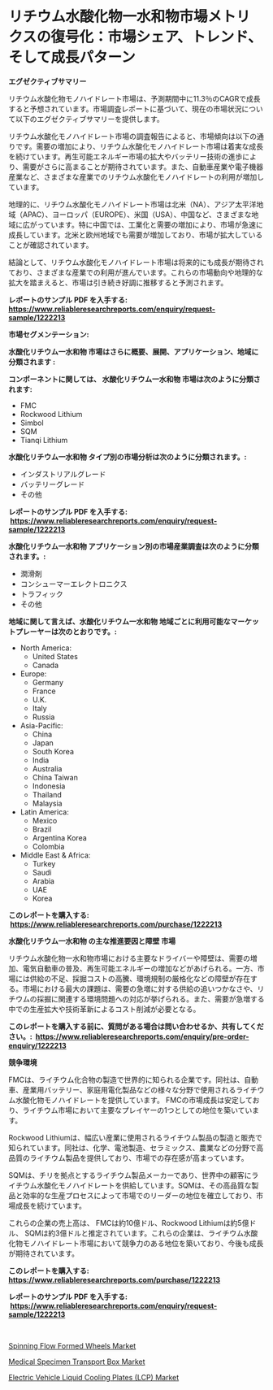 <p><h1>リチウム水酸化物一水和物市場メトリクスの復号化：市場シェア、トレンド、そして成長パターン</h1></p><p><strong>エグゼクティブサマリー</strong></p>
<p><p>リチウム水酸化物モノハイドレート市場は、予測期間中に11.3％のCAGRで成長すると予想されています。市場調査レポートに基づいて、現在の市場状況について以下のエグゼクティブサマリーを提供します。</p><p>リチウム水酸化モノハイドレート市場の調査報告によると、市場傾向は以下の通りです。需要の増加により、リチウム水酸化モノハイドレート市場は着実な成長を続けています。再生可能エネルギー市場の拡大やバッテリー技術の進歩により、需要がさらに高まることが期待されています。また、自動車産業や電子機器産業など、さまざまな産業でのリチウム水酸化モノハイドレートの利用が増加しています。</p><p>地理的に、リチウム水酸化モノハイドレート市場は北米（NA）、アジア太平洋地域（APAC）、ヨーロッパ（EUROPE）、米国（USA）、中国など、さまざまな地域に広がっています。特に中国では、工業化と需要の増加により、市場が急速に成長しています。北米と欧州地域でも需要が増加しており、市場が拡大していることが確認されています。</p><p>結論として、リチウム水酸化モノハイドレート市場は将来的にも成長が期待されており、さまざまな産業での利用が進んでいます。これらの市場動向や地理的な拡大を踏まえると、市場は引き続き好調に推移すると予測されます。</p></p>
<p><strong>レポートのサンプル PDF を入手する: <a href="https://www.reliableresearchreports.com/enquiry/request-sample/1222213">https://www.reliableresearchreports.com/enquiry/request-sample/1222213</a></strong></p>
<p><strong>市場セグメンテーション:</strong></p>
<p><strong> 水酸化リチウム一水和物 市場はさらに概要、展開、アプリケーション、地域に分類されます :</strong></p>
<p><strong>コンポーネントに関しては、 水酸化リチウム一水和物 市場は次のように分類されます: &nbsp;</strong></p>
<p><ul><li>FMC</li><li>Rockwood Lithium</li><li>Simbol</li><li>SQM</li><li>Tianqi Lithium</li></ul></p>
<p><strong> 水酸化リチウム一水和物 タイプ別の市場分析は次のように分類されます。:</strong></p>
<p><ul><li>インダストリアルグレード</li><li>バッテリーグレード</li><li>その他</li></ul></p>
<p><strong>レポートのサンプル PDF を入手する: &nbsp;<a href="https://www.reliableresearchreports.com/enquiry/request-sample/1222213">https://www.reliableresearchreports.com/enquiry/request-sample/1222213</a></strong></p>
<p><strong> 水酸化リチウム一水和物 アプリケーション別の市場産業調査は次のように分類されます。:</strong></p>
<p><ul><li>潤滑剤</li><li>コンシューマーエレクトロニクス</li><li>トラフィック</li><li>その他</li></ul></p>
<p><strong>地域に関して言えば、水酸化リチウム一水和物 地域ごとに利用可能なマーケットプレーヤーは次のとおりです。:</strong></p>
<p><ul>
    <li>
        North America:
        <ul>
            <li>United States</li>
            <li>Canada</li>
        </ul>
    </li>
    <li>
        Europe:
        <ul>
            <li>Germany</li>
            <li>France</li>
            <li>U.K.</li>
            <li>Italy</li>
            <li>Russia</li>
        </ul>
    </li>
    <li>
        Asia-Pacific:
        <ul>
            <li>China</li>
            <li>Japan</li>
            <li>South Korea</li>
            <li>India</li>
            <li>Australia</li>
            <li>China Taiwan</li>
            <li>Indonesia</li>
            <li>Thailand</li>
            <li>Malaysia</li>
        </ul>
    </li>
    <li>
        Latin America:
        <ul>
            <li>Mexico</li>
            <li>Brazil</li>
            <li>Argentina Korea</li>
            <li>Colombia</li>
        </ul>
    </li>
    <li>
        Middle East & Africa:
        <ul>
            <li>Turkey</li>
            <li>Saudi</li>
            <li>Arabia</li>
            <li>UAE</li>
            <li>Korea</li>
        </ul>
    </li>
    </ul></p>
<p><strong>このレポートを購入する: &nbsp;<a href="https://www.reliableresearchreports.com/purchase/1222213">https://www.reliableresearchreports.com/purchase/1222213</a></strong></p>
<p><strong>水酸化リチウム一水和物 の主な推進要因と障壁 市場</strong></p>
<p><p>リチウム水酸化物一水和物市場における主要なドライバーや障壁は、需要の増加、電気自動車の普及、再生可能エネルギーの増加などがあげられる。一方、市場には供給の不足、採掘コストの高騰、環境規制の厳格化などの障壁が存在する。市場における最大の課題は、需要の急増に対する供給の追いつかなさや、リチウムの採掘に関連する環境問題への対応が挙げられる。また、需要が急増する中での生産拡大や技術革新によるコスト削減が必要となる。</p></p>
<p><strong>このレポートを購入する前に、質問がある場合は問い合わせるか、共有してください。:&nbsp; <a href="https://www.reliableresearchreports.com/enquiry/pre-order-enquiry/1222213">https://www.reliableresearchreports.com/enquiry/pre-order-enquiry/1222213</a></strong></p>
<p><strong>競争環境</strong></p>
<p><p>FMCは、ライチウム化合物の製造で世界的に知られる企業です。同社は、自動車、産業用バッテリー、家庭用電化製品などの様々な分野で使用されるライチウム水酸化物モノハイドレートを提供しています。 FMCの市場成長は安定しており、ライチウム市場において主要なプレイヤーの1つとしての地位を築いています。</p><p>Rockwood Lithiumは、幅広い産業に使用されるライチウム製品の製造と販売で知られています。同社は、化学、電池製造、セラミックス、農業などの分野で高品質のライチウム製品を提供しており、市場での存在感が高まっています。</p><p>SQMは、チリを拠点とするライチウム製品メーカーであり、世界中の顧客にライチウム水酸化モノハイドレートを供給しています。SQMは、その高品質な製品と効率的な生産プロセスによって市場でのリーダーの地位を確立しており、市場成長を続けています。</p><p>これらの企業の売上高は、 FMCは約10億ドル、Rockwood Lithiumは約5億ドル、 SQMは約3億ドルと推定されています。これらの企業は、ライチウム水酸化物モノハイドレート市場において競争力のある地位を築いており、今後も成長が期待されています。</p></p>
<p><strong>このレポートを購入する: &nbsp; <a href="https://www.reliableresearchreports.com/purchase/1222213">https://www.reliableresearchreports.com/purchase/1222213</a></strong></p>
<p><strong>レポートのサンプル PDF を入手する: &nbsp;<a href="https://www.reliableresearchreports.com/enquiry/request-sample/1222213">https://www.reliableresearchreports.com/enquiry/request-sample/1222213</a></strong><strong></strong></p>
<p>&nbsp;</p>
<p><p><a href="https://github.com/WillieWoodard/Market-Research-Report-List-3/blob/main/spinning-flow-formed-wheels-market.md">Spinning Flow Formed Wheels Market</a></p><p><a href="https://view.publitas.com/reportprime-1/medical-specimen-transport-box-market-size-and-growth-market-segmentation-regional-and-country-breakdowns-and-market-trends-for-period-from-2023-2030/">Medical Specimen Transport Box Market</a></p><p><a href="https://github.com/marloy8/Market-Research-Report-List-3/blob/main/electric-vehicle-liquid-cooling-plates-lcp-market.md">Electric Vehicle Liquid Cooling Plates (LCP) Market</a></p></p>
